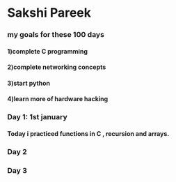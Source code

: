 # Sakshi Pareek
### my goals for these 100 days 
  #### 1)complete C programming 
  #### 2)complete networking concepts
  #### 3)start python 
  #### 4)learn more of hardware hacking 
### Day 1: 1st january
#### Today i practiced functions in C , recursion and arrays. 
### Day 2
### Day 3
